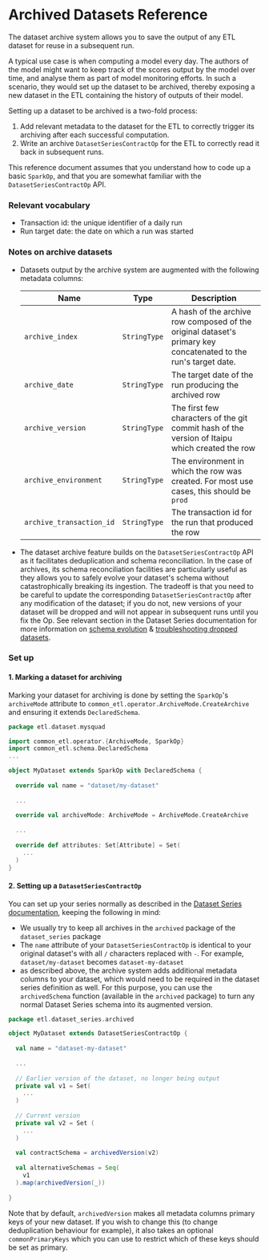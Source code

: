 # Archived Datasets Reference

The dataset archive system allows you to save the output of any ETL dataset for reuse in a subsequent run.

A typical use case is when computing a model every day. The authors of the model might want to keep track of the scores output by the model over time, and analyse them as part of model monitoring efforts. In such a scenario, they would set up the dataset to be archived, thereby exposing a new dataset in the ETL containing the history of outputs of their model.

Setting up a dataset to be archived is a two-fold process:

1. Add relevant metadata to the dataset for the ETL to correctly trigger its archiving after each successful computation.
2. Write an archive `DatasetSeriesContractOp` for the ETL to correctly read it back in subsequent runs.

This reference document assumes that you understand how to code up a basic `SparkOp`, and that you are somewhat familiar with the `DatasetSeriesContractOp` API.

### Relevant vocabulary

* Transaction id: the unique identifier of a daily run
* Run target date: the date on which a run was started

### Notes on archive datasets

* Datasets output by the archive system are augmented with the following metadata columns:

  | Name                     | Type         | Description                                                  |
  | ------------------------ | ------------ | ------------------------------------------------------------ |
  | `archive_index`          | `StringType` | A hash of the archive row composed of the original dataset's primary key concatenated to the run's target date. |
  | `archive_date`           | `StringType` | The target date of the run producing the archived row        |
  | `archive_version`        | `StringType` | The first few characters of the git commit hash of the version of Itaipu which created the row |
  | `archive_environment`    | `StringType` | The environment in which the row was created. For most use cases, this should be `prod` |
  | `archive_transaction_id` | `StringType` | The transaction id for the run that produced the row         |

* The dataset archive feature builds on the `DatasetSeriesContractOp` API as it facilitates deduplication and schema reconciliation. In the case of archives, its schema reconciliation facilities are particularly useful as they allows you to safely evolve your dataset's schema without catastrophically breaking its ingestion. The tradeoff is that you need to be careful to update the corresponding `DatasetSeriesContractOp` after any modification of the dataset; if you do not, new versions of your dataset will be dropped and will not appear in subsequent runs until you fix the Op. See relevant section in the Dataset Series documentation for more information on [schema evolution](dataset_series.md#dealing-with-versions) & [troubleshooting dropped datasets](dataset_series.md#droppedschemas).

### Set up

#### 1. Marking a dataset for archiving

Marking your dataset for archiving is done by setting the `SparkOp`'s `archiveMode` attribute to `common_etl.operator.ArchiveMode.CreateArchive` and ensuring it extends `DeclaredSchema`.

```scala
package etl.dataset.mysquad

import common_etl.operator.{ArchiveMode, SparkOp}
import common_etl.schema.DeclaredSchema
...

object MyDataset extends SparkOp with DeclaredSchema {
  
  override val name = "dataset/my-dataset"
  
  ...
  
  override val archiveMode: ArchiveMode = ArchiveMode.CreateArchive
  
  ...
  
  override def attributes: Set[Attribute] = Set(
    ...
  )
}
```

#### 2. Setting up a `DatasetSeriesContractOp`

You can set up your series normally as described in the [Dataset Series documentation](dataset_series.md), keeping the following in mind:

* We usually try to keep all archives in the `archived` package of the `dataset_series` package
* The `name` attribute of your `DatasetSeriesContractOp` is identical to your original dataset's with all `/` characters replaced with `-`. For example, `dataset/my-dataset` becomes `dataset-my-dataset`
* as described above, the archive system adds additional metadata columns to your dataset, which would need to be required in the dataset series definition as well. For this purpose, you can use the `archivedSchema` function (available in the `archived` package) to turn any normal Dataset Series schema into its augmented version.



```scala
package etl.dataset_series.archived

object MyDataset extends DatasetSeriesContractOp {
  
  val name = "dataset-my-dataset"
  
  ...
  
  // Earlier version of the dataset, no longer being output
  private val v1 = Set(
    ...
  )
  
  // Current version
  private val v2 = Set (
    ...
  )
  
  val contractSchema = archivedVersion(v2)
  
  val alternativeSchemas = Seq(
    v1
  ).map(archivedVersion(_))
  
}
```

Note that by default, `archivedVersion` makes all metadata columns primary keys of your new dataset. If you wish to change this (to change deduplication behaviour for example), it also takes an optional `commonPrimaryKeys` which you can use to restrict which of these keys should be set as primary.
